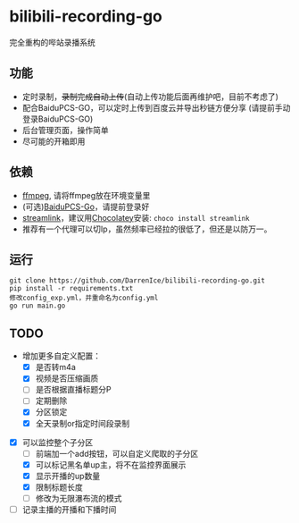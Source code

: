 # bilibili-recording-go
完全重构的哔站录播系统

## 功能
- 定时录制，<del>录制完成自动上传</del>(自动上传功能后面再维护吧，目前不考虑了)
- 配合BaiduPCS-GO，可以定时上传到百度云并导出秒链方便分享 (请提前手动登录BaiduPCS-GO)
- 后台管理页面，操作简单
- 尽可能的开箱即用

## 依赖
- [ffmpeg](https://www.gyan.dev/ffmpeg/builds/), 请将ffmpeg放在环境变量里
- (可选)[BaiduPCS-Go](https://github.com/qjfoidnh/BaiduPCS-Go)，请提前登录好
- [streamlink](https://streamlink.github.io/)，建议用[Chocolatey](https://chocolatey.org/packages/streamlink)安装: ```choco install streamlink```
- 推荐有一个代理可以切Ip，虽然频率已经拉的很低了，但还是以防万一。

## 运行
```
git clone https://github.com/DarrenIce/bilibili-recording-go.git
pip install -r requirements.txt
修改config_exp.yml，并重命名为config.yml
go run main.go
```

## TODO

- 增加更多自定义配置：
  - [x] 是否转m4a
  - [x] 视频是否压缩画质
  - [ ] 是否根据直播标题分P
  - [ ] 定期删除
  - [x] 分区锁定
  - [x] 全天录制or指定时间段录制
- [x] 可以监控整个子分区
  - [ ] 前端加一个add按钮，可以自定义爬取的子分区
  - [x] 可以标记黑名单up主，将不在监控界面展示
  - [x] 显示开播的up数量
  - [x] 限制标题长度
  - [ ] 修改为无限瀑布流的模式
- [ ] 记录主播的开播和下播时间
